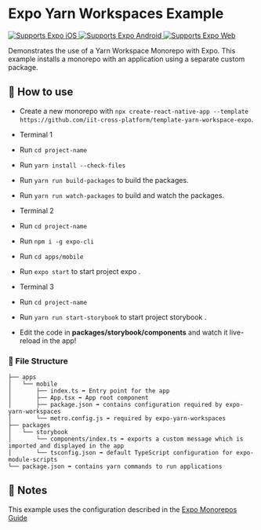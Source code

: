 # Expo Yarn Workspaces Example

<p>
  <!-- iOS -->
  <a href="https://itunes.apple.com/app/apple-store/id982107779">
    <img alt="Supports Expo iOS" longdesc="Supports Expo iOS" src="https://img.shields.io/badge/iOS-4630EB.svg?style=flat-square&logo=APPLE&labelColor=999999&logoColor=fff" />
  </a>
  <!-- Android -->
  <a href="https://play.google.com/store/apps/details?id=host.exp.exponent&referrer=blankexample">
    <img alt="Supports Expo Android" longdesc="Supports Expo Android" src="https://img.shields.io/badge/Android-4630EB.svg?style=flat-square&logo=ANDROID&labelColor=A4C639&logoColor=fff" />
  </a>
  <!-- Web -->
  <a href="https://docs.expo.dev/workflow/web/">
    <img alt="Supports Expo Web" longdesc="Supports Expo Web" src="https://img.shields.io/badge/web-4630EB.svg?style=flat-square&logo=GOOGLE-CHROME&labelColor=4285F4&logoColor=fff" />
  </a>
</p>

Demonstrates the use of a Yarn Workspace Monorepo with Expo.
This example installs a monorepo with an application using a separate custom package.

## 🚀 How to use

- Create a new monorepo with `npx create-react-native-app --template https://github.com/iit-cross-platform/template-yarn-workspace-expo`.


- Terminal 1
- Run `cd project-name`
- Run `yarn install --check-files`
- Run `yarn run build-packages` to build the packages.
- Run `yarn run watch-packages` to build and watch the packages.



- Terminal 2

- Run `cd project-name`
- Run `npm i -g expo-cli`
- Run `cd apps/mobile` 
- Run `expo start`  to start project expo .



- Terminal 3

- Run `cd project-name`
- Run `yarn run start-storybook`  to start project storybook .

- Edit the code in **packages/storybook/components** and watch it live-reload in the app!


### 📁 File Structure

```
├── apps
│   └── mobile
│       ├── index.ts ➡️ Entry point for the app
│       ├── App.tsx ➡️ App root component
│       ├── package.json ➡️ contains configuration required by expo-yarn-workspaces
│       └── metro.config.js ➡️ required by expo-yarn-workspaces
├── packages
│   └── storybook
│       └── components/index.ts ➡️ exports a custom message which is imported and displayed in the app
│       └── tsconfig.json ➡️ default TypeScript configuration for expo-module-scripts
└── package.json ➡️ contains yarn commands to run applications
```

## 📝 Notes

This example uses the configuration described in the [Expo Monorepos Guide](https://docs.expo.dev/guides/monorepos/)


